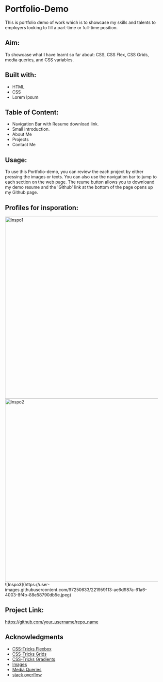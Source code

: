 # Portfolio-Demo

This is portfolio demo of work which is to showcase my skills and talents to employers looking to fill a part-time or full-time position.

## Aim:
To showcase what I have learnt so far about: CSS, CSS Flex, CSS Grids, media queries, and CSS variables.

## Built with:
* HTML
* CSS
* Lorem Ipsum

## Table of Content:
* Navigation Bar with Resume download link.
* Small introduction.
* About Me
* Projects
* Contact Me

## Usage:
To use this Portfolio-demo, you can review the each project by either pressing the images or texts. You can also use the navigation bar to jump to each section on the web page. The reume button allows you to downloand my demo resume and the 'Github' link at the bottom of the page opens up my Github page.

## Profiles for insporation:
<img width="599" alt="Inspo1" src="https://user-images.githubusercontent.com/97250633/221959081-1ed8376f-9b45-4611-a95e-19ae254c19ef.png">
<img width="603" alt="Inspo2" src="https://user-images.githubusercontent.com/97250633/221959097-c087a29c-b56c-47f9-b3fa-b22a7cfd89b0.png">
![Inspo3](https://user-images.githubusercontent.com/97250633/221959113-ae6d987a-61a6-4003-8f4b-88e58790db5e.jpeg)


## Project Link:
https://github.com/your_username/repo_name

## Acknowledgments
* [CSS-Tricks Flexbox](https://css-tricks.com/snippets/css/a-guide-to-flexbox/)
* [CSS-Tricks Grids](https://css-tricks.com/snippets/css/complete-guide-grid/)
* [CSS-Tricks Gradients](https://css-tricks.com/css3-gradients/#:~:text=Just%20as%20you%20can%20declare,better%20for%20control%20and%20performance.)
* [Images](https://unsplash.com/)
* [Media Queries](https://developer.mozilla.org/en-US/docs/Web/CSS/Media_Queries/Using_media_queries)
* [stack overflow](https://stackoverflow.com/)
